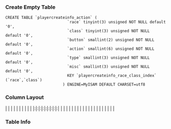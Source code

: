 ### Create Empty Table ###
```
CREATE TABLE `playercreateinfo_action` (                    
                           `race` tinyint(3) unsigned NOT NULL default '0',          
                           `class` tinyint(3) unsigned NOT NULL default '0',         
                           `button` smallint(2) unsigned NOT NULL default '0',       
                           `action` smallint(6) unsigned NOT NULL default '0',       
                           `type` smallint(3) unsigned NOT NULL default '0',         
                           `misc` smallint(3) unsigned NOT NULL default '0',         
                           KEY `playercreateinfo_race_class_index` (`race`,`class`)  
                         ) ENGINE=MyISAM DEFAULT CHARSET=utf8                        

```

### Column Layout ###

| | | | | | | | | |
|:|:|:|:|:|:|:|:|:|
| | | | | | | | | |
| | | | | | | | | |


### Table Info ###